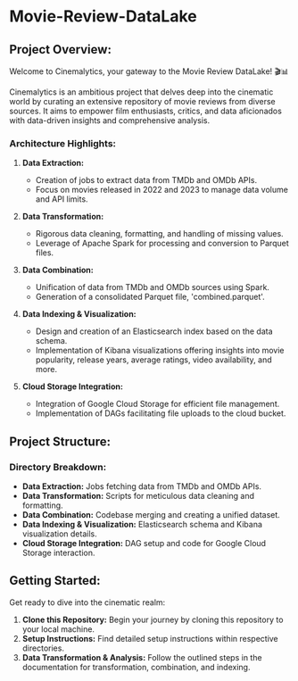 # Movie-Review-DataLake


## Project Overview:

Welcome to Cinemalytics, your gateway to the Movie Review DataLake! 🎬📊

Cinemalytics is an ambitious project that delves deep into the cinematic world by curating an extensive repository of movie reviews from diverse sources. It aims to empower film enthusiasts, critics, and data aficionados with data-driven insights and comprehensive analysis.

### Architecture Highlights:

1. **Data Extraction:**
   - Creation of jobs to extract data from TMDb and OMDb APIs.
   - Focus on movies released in 2022 and 2023 to manage data volume and API limits.

2. **Data Transformation:**
   - Rigorous data cleaning, formatting, and handling of missing values.
   - Leverage of Apache Spark for processing and conversion to Parquet files.

3. **Data Combination:**
   - Unification of data from TMDb and OMDb sources using Spark.
   - Generation of a consolidated Parquet file, 'combined.parquet'.

4. **Data Indexing & Visualization:**
   - Design and creation of an Elasticsearch index based on the data schema.
   - Implementation of Kibana visualizations offering insights into movie popularity, release years, average ratings, video availability, and more.

5. **Cloud Storage Integration:**
   - Integration of Google Cloud Storage for efficient file management.
   - Implementation of DAGs facilitating file uploads to the cloud bucket.

## Project Structure:

### Directory Breakdown:

- **Data Extraction:** Jobs fetching data from TMDb and OMDb APIs.
- **Data Transformation:** Scripts for meticulous data cleaning and formatting.
- **Data Combination:** Codebase merging and creating a unified dataset.
- **Data Indexing & Visualization:** Elasticsearch schema and Kibana visualization details.
- **Cloud Storage Integration:** DAG setup and code for Google Cloud Storage interaction.

## Getting Started:

Get ready to dive into the cinematic realm:

1. **Clone this Repository:** Begin your journey by cloning this repository to your local machine.
2. **Setup Instructions:** Find detailed setup instructions within respective directories.
3. **Data Transformation & Analysis:** Follow the outlined steps in the documentation for transformation, combination, and indexing.


